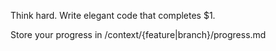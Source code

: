 Think hard. Write elegant code that completes $1.

Store your progress in /context/{feature|branch}/progress.md